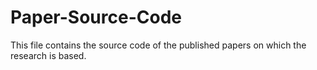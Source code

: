 # Paper-Source-Code
This file contains the source code of the published papers on which the research is based.
